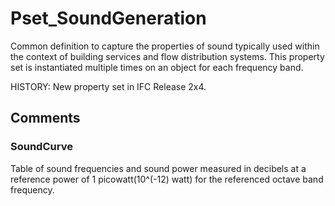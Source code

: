 # Pset_SoundGeneration

Common definition to capture the properties of sound typically used within the context of building services and flow distribution systems. This property set is instantiated multiple times on an object for each frequency band.
<!-- end of short definition -->
 HISTORY: New property set in IFC Release 2x4.


## Comments

### SoundCurve

Table of sound frequencies and sound power measured in decibels at a reference power of 1 picowatt(10\^(-12) watt) for the referenced octave band frequency.

